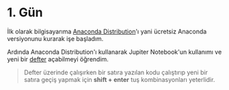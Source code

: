 # 1. Gün
İlk olarak bilgisayarıma [Anaconda Distribution](https://www.anaconda.com/download)'ı yani ücretsiz Anaconda versiyonunu kurarak işe başladım.

Ardında Anaconda Distribution'ı kullanarak Jupiter Notebook'un kullanımı ve yeni bir [defter](ilkdefter.ipynb) açabilmeyi öğrendim.
> Defter üzerinde çalışırken bir satıra yazılan kodu çalıştırıp yeni bir satıra geçiş yapmak için **shift + enter** tuş kombinasyonları yeterlidir.

